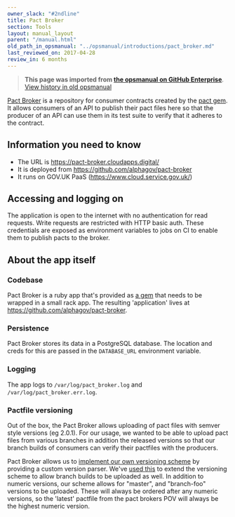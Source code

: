 ```yaml
---
owner_slack: "#2ndline"
title: Pact Broker
section: Tools
layout: manual_layout
parent: "/manual.html"
old_path_in_opsmanual: "../opsmanual/introductions/pact_broker.md"
last_reviewed_on: 2017-04-28
review_in: 6 months
---
```


> **This page was imported from [the opsmanual on GitHub Enterprise](https://github.digital.cabinet-office.gov.uk/gds/opsmanual)**.
[View history in old opsmanual](https://github.digital.cabinet-office.gov.uk/gds/opsmanual/tree/master/introductions/pact_broker.md)


[Pact Broker](https://github.com/bethesque/pact_broker#readme) is a repository
for consumer contracts created by the [pact
gem](https://github.com/realestate-com-au/pact). It allows consumers of an
API to publish their pact files here so that the producer of an API can use
them in its test suite to verify that it adheres to the contract.

## Information you need to know

* The URL is <https://pact-broker.cloudapps.digital/>
* It is deployed from <https://github.com/alphagov/pact-broker>
* It runs on GOV.UK PaaS (<https://www.cloud.service.gov.uk/>)

## Accessing and logging on

The application is open to the internet with no authentication for read
requests. Write requests are restricted with HTTP basic auth. These credentials
are exposed as environment variables to jobs on CI to enable them to publish
pacts to the broker.

## About the app itself

### Codebase

Pact Broker is a ruby app that's provided as [a
gem](https://github.com/bethesque/pact_broker) that needs to be wrapped in a
small rack app. The resulting 'application' lives at
<https://github.com/alphagov/pact-broker>.

### Persistence

Pact Broker stores its data in a PostgreSQL database. The location and creds for
this are passed in the `DATABASE_URL` environment variable.

### Logging

The app logs to `/var/log/pact_broker.log` and `/var/log/pact_broker.err.log`.

### Pactfile versioning

Out of the box, the Pact Broker allows uploading of pact files with semver
style versions (eg 2.0.1). For our usage, we wanted to be able to upload pact
files from various branches in addition the released versions so that our
branch builds of consumers can verify their pactfiles with the producers.

Pact Broker allows us to [implement our own versioning
scheme](https://github.com/bethesque/pact_broker/wiki/Configuration#version-parser)
by providing a custom version parser.  We've [used
this](https://github.com/alphagov/pact-broker/blob/master/config.ru#L23-L50)
to extend the versioning scheme to allow branch builds to be uploaded as well.
In addition to numeric versions, our scheme allows for "master", and
"branch-foo" versions to be uploaded. These will always be ordered after any
numeric versions, so the 'latest' pactfile from the pact brokers POV will
always be the highest numeric version.

